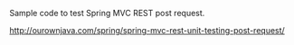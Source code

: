 Sample code to test Spring MVC REST post request.

http://ourownjava.com/spring/spring-mvc-rest-unit-testing-post-request/

